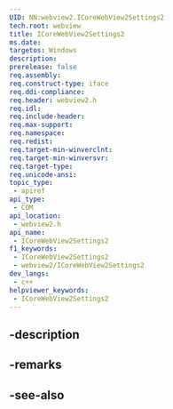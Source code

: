 ```yaml
---
UID: NN:webview2.ICoreWebView2Settings2
tech.root: webview
title: ICoreWebView2Settings2
ms.date: 
targetos: Windows
description: 
prerelease: false
req.assembly: 
req.construct-type: iface
req.ddi-compliance: 
req.header: webview2.h
req.idl: 
req.include-header: 
req.max-support: 
req.namespace: 
req.redist: 
req.target-min-winverclnt: 
req.target-min-winversvr: 
req.target-type: 
req.unicode-ansi: 
topic_type:
 - apiref
api_type:
 - COM
api_location:
 - webview2.h
api_name:
 - ICoreWebView2Settings2
f1_keywords:
 - ICoreWebView2Settings2
 - webview2/ICoreWebView2Settings2
dev_langs:
 - c++
helpviewer_keywords:
 - ICoreWebView2Settings2
---
```


## -description

## -remarks

## -see-also

